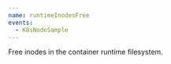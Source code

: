 ```yaml
---
name: runtimeInodesFree
events:
  - K8sNodeSample
---
```


Free inodes in the container runtime filesystem.